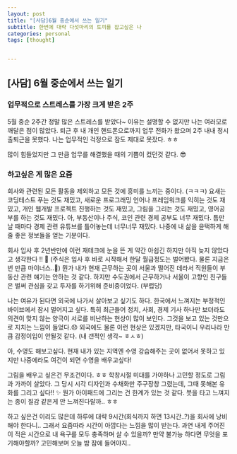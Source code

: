 ```yaml
---
layout: post
title: "[사담]6월 중순에서 쓰는 일기"
subtitle: 한번에 대략 다섯마리의 토끼를 잡고싶은 나
categories: personal
tags: [thought]


---
```




## [사담] 6월 중순에서 쓰는 일기

### 업무적으로 스트레스를 가장 크게 받은 2주

5월 중순 2주간 정말 많은 스트레스를 받았다~ 이유는 설명할 수 없지만 나는 여러모로 깨달은 점이 많았다. 퇴근 후 내 개인 핸드폰으로까지 업무 전화가 왔으며 2주 내내 정시 출퇴근을 못했다. 나는 업무적인 걱정으로 잠도 제대로 못잤다. ㅎㅎ

많이 힘들었지만 그 만큼 업무를 해결했을 때의 기쁨이 컸던것 같다. 😎



### 하고싶은 게 많은 요즘

회사와 관련된 모든 활동을 제외하고 모든 것에 흥미를 느끼는 중이다. (ㅋㅋㅋ) 요새는 코딩테스트 푸는 것도 재밌고, 새로운 프로그래밍 언어나 프레임워크를 익히는 것도 재밌고, 개인 웹개발 프로젝트 진행하는 것도 재밌고, 그림을 그리는 것도 재밌고, 영어공부를 하는 것도 재밌다. 아, 부동산이나 주식, 코인 관련 경제 공부도 너무 재밌다. 틈만 날 때마다 경제 관련 유튜브를 틀어놓는데 너무너무 재밌다. 나중에 내 삶을 윤택하게 해줄 좋은 정보들을 얻는 기분이다.

회사 입사 후 2년반만에 이런 재테크에 눈을 뜬 게 약간 아쉽긴 하지만 아직 늦지 않았다고 생각한다 !! 👊 (주식은 입사 후 바로 시작해서 한달 월급정도는 벌어봤다. 물론 지금은 번 만큼 마이너스..🥲) 뭔가 내가 현재 근무하는 곳이 서울과 떨어진 데라서 직원들이 부동산 관련 얘기는 안하는 것 같다. 하지만 수도권에서 근무하거나 서울이 고향인 친구들은 벌써 관심을 갖고 투자를 하기위해 준비중이었다. (부럽당)

나는 여유가 된다면 외국에 나가서 살아보고 싶기도 하다. 한국에서 느껴지는 부정적인 바이브에서 잠시 멀어지고 싶다. 특히 최근들어 정치, 사회, 경제 기사 하나만 보더라도 의견이 맞지 않는 양극이 서로를 비난하는 현상이 많이 보인다. 그것을 보고 있는 것만으로 지치는 느낌이 들었다.😞 외국에도 물론 이런 현상은 있겠지만, 타국이니 우리나라 만큼 감정이입이 안될것 같다. (내 갠적인 생각~ ㅎㅅㅎ)

아, 수영도 해보고싶다. 현재 내가 있는 지역엔 수영 강습해주는 곳이 없어서 못하고 있지만 나중에라도 여건이 되면 수영을 배우고싶다!

그림을 배우고 싶은건 무조건이다. ㅎㅎ 학창시절 미대를 가야하나 고민할 정도로 그림과 가까이 살았다. 그 당시 시각 디자인과 수채화만 주구장창 그렸는데, 그때 못해본 유화를 그리고 싶다!! ✨ 뭔가 아이패드에 그리는 건 한계가 있는 것 같다. 붓을 타고 느껴지는 종이 질감 같은게 안 느껴진다랄까.. ㅎㅎ

하고 싶은건 이리도 많은데 하루에 대략 9시간(회식까지 하면 13시간..?)을 회사에 낭비해야 한다니.. 그래서 요즘따라 시간이 아깝다는 느낌을 많이 받는다. 과연 내게 주어진 이 적은 시간으로 내 욕구를 모두 충족하며 살 수 있을까? 만약 불가능 하다면 무엇을 포기해야할까? 고민해보며 오늘 밤 잠에 들어야지..
